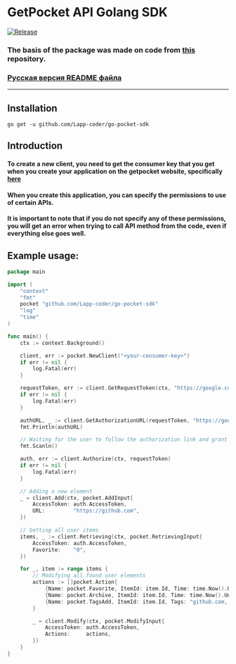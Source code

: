 # GetPocket API Golang SDK

[![Release](https://img.shields.io/badge/release-v1.0.3-blue)](https://github.com/Lapp-coder/go-pocket-sdk/releases)

### The basis of the package was made on code from [this](https://github.com/zhashkevych/go-pocket-sdk) repository.

### [Русская версия README файла](README_RU.md)

***

## Installation
```go get -u github.com/Lapp-coder/go-pocket-sdk```

## Introduction
#### To create a new client, you need to get the consumer key that you get when you create your application on the getpocket website, specifically [here](https://getpocket.com/developer/apps/new)
#### When you create this application, you can specify the permissions to use of certain APIs.
#### It is important to note that if you do not specify any of these permissions, you will get an error when trying to call API method from the code, even if everything else goes well.


## Example usage:
```go
package main

import (
	"context"
	"fmt"
	pocket "github.com/Lapp-coder/go-pocket-sdk"
	"log"
	"time"
)

func main() {
	ctx := context.Background()

	client, err := pocket.NewClient("<your-consumer-key>")
	if err != nil {
		log.Fatal(err)
	}

	requestToken, err := client.GetRequestToken(ctx, "https://google.com", "")
	if err != nil {
		log.Fatal(err)
	}

	authURL, _ := client.GetAuthorizationURL(requestToken, "https://google.com")
	fmt.Println(authURL)

	// Waiting for the user to follow the authorization link and grant rights to the applicationю
	fmt.Scanln()

	auth, err := client.Authorize(ctx, requestToken)
	if err != nil {
		log.Fatal(err)
	}

	// Adding a new element
	_ = client.Add(ctx, pocket.AddInput{
		AccessToken: auth.AccessToken,
		URL:         "https://github.com",
	})

	// Getting all user items
	items, _ := client.Retrieving(ctx, pocket.RetrievingInput{
		AccessToken: auth.AccessToken,
		Favorite:    "0",
	})

	for _, item := range items {
		// Modifying all found user elements
		actions := []pocket.Action{
			{Name: pocket.Favorite, ItemId: item.Id, Time: time.Now().Unix()},
			{Name: pocket.Archive, ItemId: item.Id, Time: time.Now().Unix()},
			{Name: pocket.TagsAdd, ItemId: item.Id, Tags: "github.com, github, system-version-control"},
		}

		_ = client.Modify(ctx, pocket.ModifyInput{
			AccessToken: auth.AccessToken,
			Actions:     actions,
		})
	}
}
```

